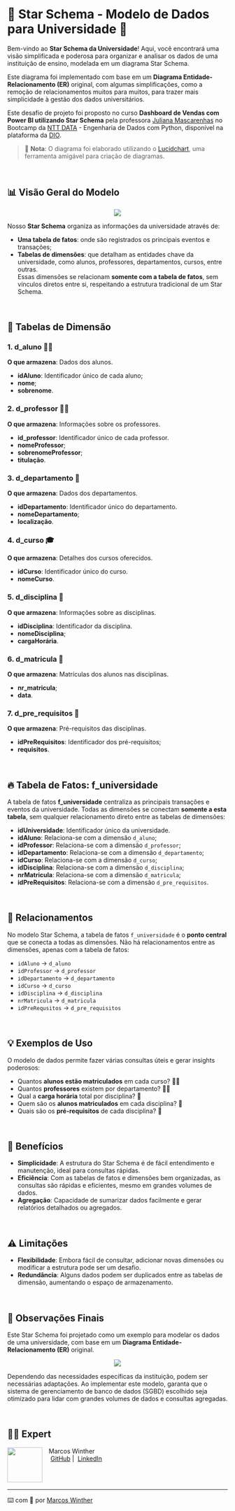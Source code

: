 # 🌟 Star Schema - Modelo de Dados para Universidade 🌟

Bem-vindo ao **Star Schema da Universidade**! Aqui, você encontrará uma visão simplificada e poderosa para organizar e analisar os dados de uma instituição de ensino, modelada em um diagrama Star Schema. 

Este diagrama foi implementado com base em um **Diagrama Entidade-Relacionamento (ER)** original, com algumas simplificações, como a remoção de relacionamentos muitos para muitos, para trazer mais simplicidade à gestão dos dados universitários.

Este desafio de projeto foi proposto no curso **Dashboard de Vendas com Power BI utilizando Star Schema** pela professora [Juliana Mascarenhas](https://www.linkedin.com/in/juliana-mascarenhas-ds/) no Bootcamp da [NTT DATA](https://www.linkedin.com/company/ntt-data-europe-latam/posts/?feedView=all) - Engenharia de Dados com Python, disponível na plataforma da [DIO](https://www.dio.me/).

> 🎨 **Nota**: O diagrama foi elaborado utilizando o [Lucidchart](https://www.lucidchart.com), uma ferramenta amigável para criação de diagramas.

<br>

## 📊 Visão Geral do Modelo

<p align="center">
   <img src="./diagramas/diagrama star schema/diagrama_star_schema_universidade.png"/>
</p>

Nosso **Star Schema** organiza as informações da universidade através de:
- **Uma tabela de fatos**: onde são registrados os principais eventos e transações;
- **Tabelas de dimensões**: que detalham as entidades chave da universidade, como alunos, professores, departamentos, cursos, entre outras.  
Essas dimensões se relacionam **somente com a tabela de fatos**, sem vínculos diretos entre si, respeitando a estrutura tradicional de um Star Schema.

<br>

## 🏫 Tabelas de Dimensão

### 1. **d_aluno** 👨‍🎓
**O que armazena**: Dados dos alunos.
- **idAluno**: Identificador único de cada aluno;
- **nome**;
- **sobrenome**.
  
### 2. **d_professor** 👩‍🏫
**O que armazena**: Informações sobre os professores.
- **id_professor**: Identificador único de cada professor.
- **nomeProfessor**;
- **sobrenomeProfessor**;
- **titulação**.

### 3. **d_departamento** 🏢
**O que armazena**: Dados dos departamentos.
- **idDepartamento**: Identificador único do departamento.
- **nomeDepartamento**;
- **localização**.

### 4. **d_curso** 🎓
**O que armazena**: Detalhes dos cursos oferecidos.
- **idCurso**: Identificador único do curso.
- **nomeCurso**.

### 5. **d_disciplina** 📘
**O que armazena**: Informações sobre as disciplinas.
- **idDisciplina**: Identificador da disciplina.
- **nomeDisciplina**;
- **cargaHorária**.

### 6. **d_matricula** 📝
**O que armazena**: Matrículas dos alunos nas disciplinas.
- **nr_matricula**;
- **data**.

### 7. **d_pre_requisitos** 📜
**O que armazena**: Pré-requisitos das disciplinas.
- **idPreRequisitos**: Identificador dos pré-requisitos;
- **requisitos**.

<br>

## 🔥 Tabela de Fatos: **f_universidade**

A tabela de fatos **f_universidade** centraliza as principais transações e eventos da universidade. Todas as dimensões se conectam **somente a esta tabela**, sem qualquer relacionamento direto entre as tabelas de dimensões:

- **idUniversidade**: Identificador único da universidade.
- **idAluno**: Relaciona-se com a dimensão `d_aluno`;
- **idProfessor**: Relaciona-se com a dimensão `d_professor`;
- **idDepartamento**: Relaciona-se com a dimensão `d_departamento`;
- **idCurso**: Relaciona-se com a dimensão `d_curso`;
- **idDisciplina**: Relaciona-se com a dimensão `d_disciplina`;
- **nrMatricula**: Relaciona-se com a dimensão `d_matricula`;
- **idPreRequisitos**: Relaciona-se com a dimensão `d_pre_requisitos`.

<br>

## 🔗 Relacionamentos

No modelo Star Schema, a tabela de fatos `f_universidade` é o **ponto central** que se conecta a todas as dimensões. Não há relacionamentos entre as dimensões, apenas com a tabela de fatos:

- `idAluno` → `d_aluno`
- `idProfessor` → `d_professor`
- `idDepartamento` → `d_departamento`
- `idCurso` → `d_curso`
- `idDisciplina` → `d_disciplina`
- `nrMatricula` → `d_matricula`
- `idPreRequsitos` → `d_pre_requisitos`

<br>

## 💡 Exemplos de Uso

O modelo de dados permite fazer várias consultas úteis e gerar insights poderosos:

- Quantos **alunos estão matriculados** em cada curso? 👨‍🎓
- Quantos **professores** existem por departamento? 👩‍🏫
- Qual a **carga horária** total por disciplina? 📘
- Quem são os **alunos matriculados** em cada disciplina? 📝
- Quais são os **pré-requisitos** de cada disciplina? 📜

<br>

## 🚀 Benefícios

- **Simplicidade**: A estrutura do Star Schema é de fácil entendimento e manutenção, ideal para consultas rápidas.
- **Eficiência**: Com as tabelas de fatos e dimensões bem organizadas, as consultas são rápidas e eficientes, mesmo em grandes volumes de dados.
- **Agregação**: Capacidade de sumarizar dados facilmente e gerar relatórios detalhados ou agregados.

<br>

## ⚠️ Limitações

- **Flexibilidade**: Embora fácil de consultar, adicionar novas dimensões ou modificar a estrutura pode ser um desafio.
- **Redundância**: Alguns dados podem ser duplicados entre as tabelas de dimensão, aumentando o espaço de armazenamento.

<br>

## 📌 Observações Finais

Este Star Schema foi projetado como um exemplo para modelar os dados de uma universidade, com base em um **Diagrama Entidade-Relacionamento (ER)** original. 

<p align="center">
   <img src="./diagramas/diagrama ER/diagrama_relacional_universidade.PNG" />
</p>

Dependendo das necessidades específicas da instituição, podem ser necessárias adaptações. Ao implementar este modelo, garanta que o sistema de gerenciamento de banco de dados (SGBD) escolhido seja otimizado para lidar com grandes volumes de dados e consultas agregadas.

<br>

## 👨‍💻 Expert

<p>
    <img 
      align=left 
      margin=10 
      width=80 
      src="https://avatars.githubusercontent.com/u/44624583?v=4"
    />
    <p>&nbsp&nbsp&nbspMarcos Winther<br>
    &nbsp&nbsp&nbsp
    <a href="https://github.com/MarcosWinther">
    GitHub</a>&nbsp;|&nbsp;
    <a href="https://www.linkedin.com/in/marcoswinthersilva/">LinkedIn</a>
    </p>
</p>
<br/><br/>

---

⌨️ com 💜 por [Marcos Winther](https://github.com/MarcosWinther)

